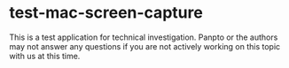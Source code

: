 # test-mac-screen-capture
This is a test application for technical investigation.
Panpto or the authors may not answer any questions if you are not actively working on this topic with us at this time.

